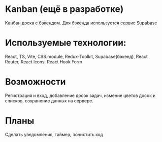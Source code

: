 # Kanban (ещё в разработке)
Канбан доска с бэкендом. Для бэкенда используется сервис Supabase
# Используемые технологии: 
React, TS, Vite, CSS.module, Redux-Toolkit, Supabase(бэкенд), React Router, React Icons, React Hook Form
# Возможности
Регистрация и вход, добавление досок задач, измение цветов досок и списков, сохранение данных на сервере.
# Планы
Сделать уведомления, таймер, почистить код
